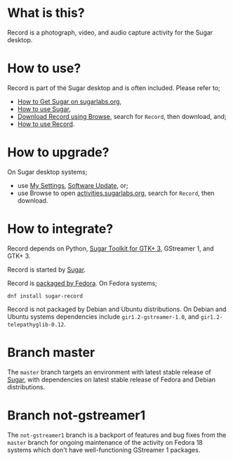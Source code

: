 What is this?
=============

Record is a photograph, video, and audio capture activity for the Sugar desktop.

How to use?
===========

Record is part of the Sugar desktop and is often included.  Please refer to;

* [How to Get Sugar on sugarlabs.org](https://sugarlabs.org/),
* [How to use Sugar](https://help.sugarlabs.org/),
* [Download Record using Browse](https://activities.sugarlabs.org/), search for `Record`, then download, and;
* [How to use Record](https://help.sugarlabs.org/en/record.html).

How to upgrade?
===============

On Sugar desktop systems;
* use [My Settings](https://help.sugarlabs.org/en/my_settings.html), [Software Update](https://help.sugarlabs.org/en/my_settings.html#software-update), or;
* use Browse to open [activities.sugarlabs.org](https://activities.sugarlabs.org/), search for `Record`, then download.

How to integrate?
=================

Record depends on Python, [Sugar Toolkit for GTK+ 3](https://github.com/sugarlabs/sugar-toolkit-gtk3), GStreamer 1, and GTK+ 3.

Record is started by [Sugar](https://github.com/sugarlabs/sugar).

Record is [packaged by Fedora](https://src.fedoraproject.org/rpms/sugar-record).  On Fedora systems;

```
dnf install sugar-record
```

Record is not packaged by Debian and Ubuntu distributions.  On Debian
and Ubuntu systems dependencies include `gir1.2-gstreamer-1.0`, and `gir1.2-telepathyglib-0.12`.

Branch master
=============

The `master` branch targets an environment with latest stable release
of [Sugar](https://github.com/sugarlabs/sugar), with dependencies on
latest stable release of Fedora and Debian distributions.

Branch not-gstreamer1
=====================

The `not-gstreamer1` branch is a backport of features and bug fixes
from the `master` branch for ongoing maintenance of the activity on
Fedora 18 systems which don't have well-functioning GStreamer 1
packages.
